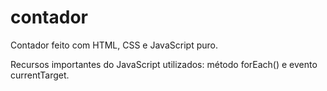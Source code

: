 # contador

Contador feito com HTML, CSS e JavaScript puro.

Recursos importantes do JavaScript utilizados: método forEach() e evento currentTarget.
